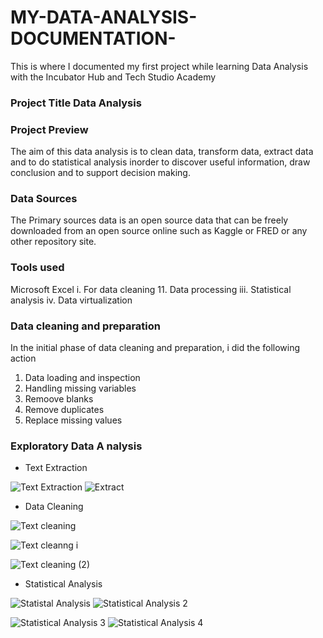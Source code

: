 # MY-DATA-ANALYSIS-DOCUMENTATION-
This is where I documented my first project while learning Data Analysis with the Incubator Hub and Tech Studio Academy

### Project Title Data Analysis

### Project Preview
The aim of this data analysis is to clean data, transform data, extract data and to do statistical analysis inorder to discover useful information, draw conclusion and to support decision making.
### Data Sources

The Primary sources data is an open source data that can be freely downloaded from an open source online such as Kaggle or FRED or any other repository site.

### Tools used

Microsoft Excel
 i. For data cleaning
 11. Data processing
 iii. Statistical analysis
 iv. Data virtualization

 ### Data cleaning and preparation

 In the initial phase of data cleaning and preparation, i did the following action

 1. Data loading and inspection
 2. Handling missing variables
 3. Remoove blanks
 4. Remove duplicates
 5. Replace missing values
    
### Exploratory Data A nalysis

- Text Extraction

![Text Extraction](https://github.com/user-attachments/assets/4d37f14b-a7db-46d1-9e61-0895ce3eccf9)  ![Extract](https://github.com/user-attachments/assets/bfe30495-5247-43ff-b31b-b71afe324679)

- Data Cleaning

![Text cleaning](https://github.com/user-attachments/assets/5fd2b3f6-bc24-40e2-8a29-e3f5817b5249)

![Text cleanng i](https://github.com/user-attachments/assets/559fcb41-dece-4cc3-ba7d-fb414296c410)

![Text cleaning (2)](https://github.com/user-attachments/assets/bdbc07d3-3a35-4024-b5d9-4e07c2d4501e)

- Statistical Analysis

![Statistal Analysis](https://github.com/user-attachments/assets/4eff9cd8-3e0f-44d0-9928-1b3ec6a3952a) ![Statistical Analysis 2](https://github.com/user-attachments/assets/18a928b6-b987-4b2c-9cdd-4ba968d2624f)

![Statistical Analysis 3](https://github.com/user-attachments/assets/459b44db-3f5f-4d10-95da-90e143571ca0) ![Statistical Analysis 4](https://github.com/user-attachments/assets/06ca2856-cf24-40df-a320-7da94226758c)





















